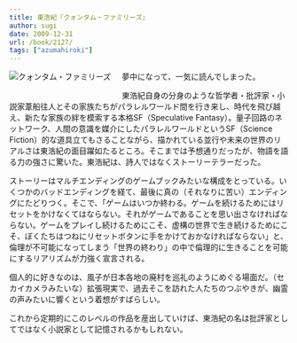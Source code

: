 ```yaml
---
title: 東浩紀『クォンタム・ファミリーズ』
author: sugi
date: 2009-12-31
url: /book/2127/
tags: ["azumahiroki"]
---
```

<a href="http://www.amazon.co.jp/exec/obidos/ASIN/410426203X/chezsugi-22/ref=nosim/" name="amazletlink" target="_blank"><img src="http://i0.wp.com/ecx.images-amazon.com/images/I/51fKrxSJJQL._SL160_.jpg?w=660" alt="クォンタム・ファミリーズ" class="alignleft" style="float: left; margin: 0 20px 20px 0;" data-recalc-dims="1" /></a>

夢中になって、一気に読んでしまった。

東浩紀自身の分身のような哲学者・批評家・小説家葦船往人とその家族たちがパラレルワールド間を行き来し、時代を飛び越え、新たな家族の絆を模索する本格SF（Speculative Fantasy）。量子回路のネットワーク、人間の意識を媒介にしたパラレルワールドというSF（Science Fiction）的な道具立てもさることながら、描かれている並行や未来の世界のリアルさは東浩紀の面目躍如たるところ。そこまでは予想通りだったが、物語を語る力の強さに驚いた。東浩紀は、詩人ではなくストーリーテラーだった。

ストーリーはマルチエンディングのゲームブックみたいな構成をとっている。いくつかのバッドエンディングを経て、最後に真の（それなりに苦い）エンディングにたどりつく。そこで、「ゲームはいつか終わる。ゲームを続けるためにはリセットをかけなくてはならない。それがゲームであることを思い出さなければならない。ゲームをプレイし続けるためにこそ、虚構の世界で生き続けるためにこそ、ぼくたちはつねにリセットボタンに手をかけておかなければならない」と、倫理が不可能になってしまう「世界の終わり」の中で倫理的に生きることを可能にするリアリズムが力強く宣言される。

個人的に好きなのは、風子が日本各地の廃村を巡礼のようにめぐる場面だ。（セカイカメラみたいな）拡張現実で、過去そこを訪れた人たちのつぶやきが、幽霊の声みたいに響くという着想がすばらしい。

これから定期的にこのレベルの作品を産出していけば、東浩紀の名は批評家としてではなく小説家として記憶されるかもしれない。

